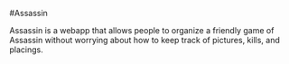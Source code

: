 #Assassin

Assassin is a webapp that allows people to organize a friendly game of Assassin without worrying about how to keep track of pictures, kills, and placings.
